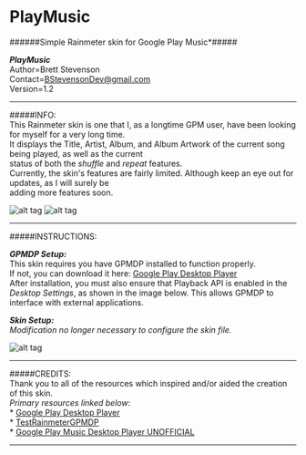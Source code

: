 # PlayMusic
######Simple Rainmeter skin for Google Play Music*#####

***PlayMusic***  
  Author=Brett Stevenson  
  Contact=BStevensonDev@gmail.com  
  Version=1.2

*********************************************************************************************************

#####INFO:  
  This Rainmeter skin is one that I, as a longtime GPM user,  have been looking for myself for a very long time.  
  It displays the Title, Artist, Album, and Album Artwork of the current song being played, as well as the current  
  status of both the *shuffle* and *repeat* features.  
  Currently, the skin's features are fairly limited. Although keep an eye out for updates, as I will surely be   
  adding more features soon.  
  
  
   ![alt tag](https://github.com/JonSn0w/PlayMusic/blob/master/Preview/SquarePreview.png)  ![alt tag](https://github.com/JonSn0w/PlayMusic/blob/master/Preview/LandscapePreview.png)

*********************************************************************************************************  
  
#####INSTRUCTIONS:  
  
***GPMDP Setup:***  
  This skin requires you have GPMDP installed to function properly.  
  If not, you can download it here: [Google Play Desktop Player](http://www.googleplaymusicdesktopplayer.com/)   
  After installation, you must also ensure that Playback API is enabled in the *Desktop Settings*, as shown in the image below. 
  This allows GPMDP to interface with external applications.   
  
***Skin Setup:***  
  *Modification no longer necessary to configure the skin file.*
  
  ![alt tag](https://github.com/JonSn0w/PlayMusic/blob/master/Preview/SetupImg.png)
  
*********************************************************************************************************

#####CREDITS:  
Thank you to all of the resources which inspired and/or aided the creation of this skin.  
  *Primary resources linked below*:  
     * [Google Play Desktop Player](http://www.googleplaymusicdesktopplayer.com/)   
     * [TestRainmeterGPMDP](https://github.com/maarten1055/TestRainmeterGPMDP)  
     * [Google Play Music Desktop Player UNOFFICIAL](https://github.com/MarshallOfSound/Google-Play-Music-Desktop-Player-UNOFFICIAL-)  

*********************************************************************************************************

